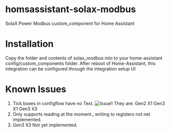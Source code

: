 # homsassistant-solax-modbus
SolaX Power Modbus custom_component for Home Assistant

# Installation
Copy the folder and contents of solax_modbus into to your home-assistant config/custom_components folder.
After reboot of Home-Assistant, this integration can be configured through the integration setup UI

# Known Issues

1. Tick boxes in configflow have no Text.
![Issue1](https://github.com/wills106/homeassistant-solax-modbus/blob/master/images1/issue1.png)
They are:
Gen2 X1
Gen3 X1
Gen3 X3
2. Only supports reading at the moment., writing to registers not net implemented.
3. Gen3 X3 Not yet implemented.
